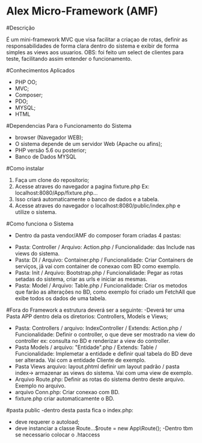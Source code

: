 # Alex Micro-Framework (AMF)

#Descrição 

É um mini-framework MVC que visa facilitar a criaçao de rotas, definir as responsabilidades de forma clara dentro do sistema e exibir de forma simples as views aos usuarios. OBS: foi feito um select de clientes para teste, facilitando assim entender o funcionamento.

#Conhecimentos Aplicados

* PHP OO;
* MVC;
* Composer;
* PDO;
* MYSQL;
* HTML


#Dependencias Para o Funcionamento do Sistema 

* browser (Navegador WEB);
* O sistema depende de um servidor Web (Apache ou afins);
* PHP versão 5.6 ou posterior;
* Banco de Dados MYSQL

#Como instalar

1. Faça um clone do repositorio;
2. Acesse atraves do navegador a pagina fixture.php Ex: localhost:8080/App/fixture.php...
3. Isso criará automaticamente o banco de dados e a tabela.
4. Acesse atraves do navegador o localhost:8080/public/index.php e utilize o sistema.

#Como funciona o Sistema

- Dentro da pasta vendor/AMF do composer foram criadas 4 pastas:
* Pasta: Controller / Arquivo: Action.php / Funcionalidade: das Include nas views do sistema.
* Pasta: DI / Arquivo: Container.php / Funcionalidade: Criar Containers de serviços, jã vai com container de conexao com BD como exemplo.
* Pasta: Init / Arquivo: Bootstrap.php / Funcionalidade: Pegar as rotas setadas do sistema, criar as urls e iniciar as mesmas.
* Pasta: Model / Arquivo: Table.php / Funcionalidade: Criar os metodos que farão as alterações no BD, como exemplo foi criado um FetchAll que exibe todos os dados de uma tabela.

#Fora do Framework a estrutura deverá ser a seguinte:
-Deverá ter uma Pasta APP dentro dela os diretorios: Controllers, Models e Views;
* Pasta: Controllers / arquivo: IndexController / Extends: Action.php / Funcionalidade: Definir o controller, o que deve ser mostrado na view do controller ex: consulta no BD e renderizar a view do controller. 
* Pasta Models / arquivo: "Entidade".php / Extends: Table / Funcionalidade: Implemetar a entidade e definir qual tabela do BD deve ser alterada. Vai com a entidade Cliente de exemplo.
* Pasta Views arquivo: layout.phtml definir um layout padrão / pasta index-> armazenar as views do sistema. Vai com uma view de exemplo.
* Arquivo Route.php: Definir as rotas do sistema dentro deste arquivo. Exemplo no arquivo.
* arquivo Conn.php: Criar conexao com BD.
* fixture.php criar automaticamente o BD.

#pasta public 
-dentro desta pasta fica o index.php:
* deve requerer o autoload;
* deve instanciar a classe Route...$route = new App\Route();
-Dentro tbm se necessario colocar o .htaccess







